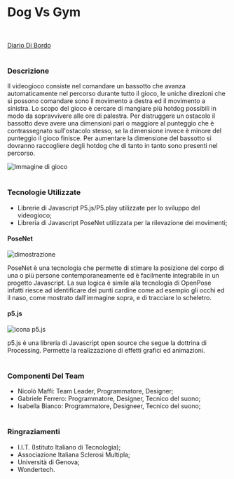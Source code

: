 # Dog Vs Gym
</br>

[Diario Di Bordo](https://docs.google.com/spreadsheets/d/1i7o-DaUBjdFxjFVex9U1yanGdgBvGvw5iJV6RIwK5No/edit?usp=sharing)
</br></br>

### Descrizione
Il videogioco consiste nel comandare un bassotto che avanza automaticamente nel percorso durante tutto il gioco, le uniche direzioni che si possono comandare sono il movimento a destra ed il movimento a sinistra.
Lo scopo del gioco è cercare di mangiare più hotdog possibili in modo da sopravvivere alle ore di palestra. Per distruggere un ostacolo il bassotto deve avere una dimensioni pari o maggiore al
punteggio che è contrassegnato sull'ostacolo stesso, se la dimensione invece è minore del punteggio il gioco finisce.
Per aumentare la dimensione del bassotto si dovranno raccogliere degli hotdog che di tanto in tanto sono presenti nel percorso.

![Immagine di gioco](https://raw.githubusercontent.com/New-OXO/Progetto/main/src/icona.png)
</br></br>

### Tecnologie Utilizzate
- Librerie di Javascript P5.js/P5.play utilizzate per lo sviluppo del videogioco;
- Libreria di Javascript PoseNet utilizzata per la rilevazione dei movimenti;

#### PoseNet
![dimostrazione](https://raw.githubusercontent.com/tensorflow/tfjs-models/master/posenet/demos/camera.gif)

PoseNet è una tecnologia che permette di stimare la posizione del corpo di una o più persone contemporaneamente ed è facilmente integrabile in un progetto Javascript.
La sua logica è simile alla tecnologia di OpenPose infatti riesce ad identificare dei punti cardine come ad esempio gli occhi ed il naso, come mostrato dall'immagine sopra, e di tracciare lo scheletro.

#### p5.js
![icona p5.js](https://princetonlibrary.org/wp-content/uploads/2018/04/p5js.png)

p5.js è una libreria di Javascript open source che segue la dottrina di Processing.
Permette la realizzazione di effetti grafici ed animazioni.
</br></br>

### Componenti Del Team
- Nicolò Maffi: Team Leader, Programmatore, Designer;
- Gabriele Ferrero: Programmatore, Designer, Tecnico del suono;
- Isabella Bianco: Programmatore, Designeer, Tecnico del suono;
</br></br>

### Ringraziamenti
- I.I.T. (Istituto Italiano di Tecnologia);
- Associazione Italiana Sclerosi Multipla;
- Università di Genova;
- Wondertech.
